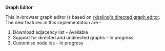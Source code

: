 **Graph Editor**

This in-browser graph editor is based on [rkirsling's directed graph editor](http://bl.ocks.org/rkirsling/5001347). The new features in this implementation are - 	

1. Download adjacency list - Available
2. Support for directed and undirected graphs - In progress
3. Customise node ids - In progress
